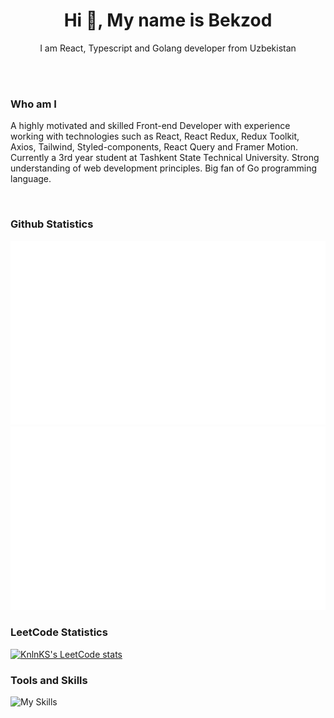<h1 align="center">Hi 👋, My name is Bekzod</h1>
<p align="center">I am React, Typescript and Golang developer from Uzbekistan</p>

<br>
<br>

### Who am I
A highly motivated and skilled Front-end Developer with experience working with technologies such as React, React Redux, Redux Toolkit, Axios, Tailwind, Styled-components, React Query and Framer Motion. Currently a 3rd year student at Tashkent State Technical University. Strong understanding of web development principles. Big fan of Go programming language.

<br>

### Github Statistics
![](https://raw.githubusercontent.com/mirzaahmedov/github-stats/master/generated/overview.svg#gh-dark-mode-only)
![](https://raw.githubusercontent.com/mirzaahmedov/github-stats/master/generated/overview.svg#gh-light-mode-only)

### LeetCode Statistics
[![KnlnKS's LeetCode stats](https://leetcode-stats-six.vercel.app/?username=mirzaahmedov)](https://leetcode.com/mirzaahmedov)

### Tools and Skills
![My Skills](https://skillicons.dev/icons?i=figma,git,js,ts,astro,vue,svelte,react,materialui,redux,tailwindcss,golang,docker,nodejs,postman,express,bash,linux,neovim,arduino)
